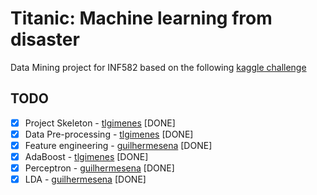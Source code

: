 Titanic: Machine learning from disaster
==================
Data Mining project for INF582 based on the following [kaggle challenge](https://www.kaggle.com/c/titanic-gettingStarted)

TODO
------------------
- [x] Project Skeleton - [tlgimenes](https://github.com/tlgimenes) [DONE]
- [x] Data Pre-processing - [tlgimenes](https://github.com/tlgimenes) [DONE]
- [x] Feature engineering - [guilhermesena](https://github.com/guilhermesena) [DONE]
- [x] AdaBoost - [tlgimenes](https://github.com/tlgimenes) [DONE]
- [x] Perceptron - [guilhermesena](https://github.com/guilhermesena) [DONE]
- [x] LDA - [guilhermesena](https://github.com/guilhermesena) [DONE]
